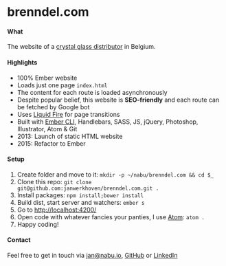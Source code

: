 # brenndel.com

#### What
The website of a [crystal glass distributor](http://brenndel.com/) in Belgium.

#### Highlights
* 100% Ember website
* Loads just one page `index.html`
* The content for each route is loaded asynchronously
* Despite popular belief, this website is **SEO-friendly** and each route can be fetched by Google bot
* Uses [Liquid Fire](https://github.com/ef4/liquid-fire) for page transitions
* Built with [Ember CLI](http://ember-cli.com/), Handlebars, SASS, JS, jQuery, Photoshop, Illustrator, Atom & Git
* 2013: Launch of static HTML website
* 2015: Refactor to Ember

#### Setup
1. Create folder and move to it: `mkdir -p ~/nabu/brenndel.com && cd $_`
2. Clone this repo: `git clone git@github.com:janwerkhoven/brenndel.com.git .`
3. Install packages: `npm install;bower install`
4. Build dist, start server and watchers: `ember s`
5. Go to [http://localhost:4200/](http://localhost:4200/)
6. Open code with whatever fancies your panties, I use [Atom](https://atom.io/): `atom .`
7. Happy coding!

#### Contact
Feel free to get in touch via <a href="mailto:jan@nabu.io">jan@nabu.io</a>, [GitHub](https://github.com/janwerkhoven) or [LinkedIn](https://au.linkedin.com/pub/jan-werkhoven/10/64/b30)
